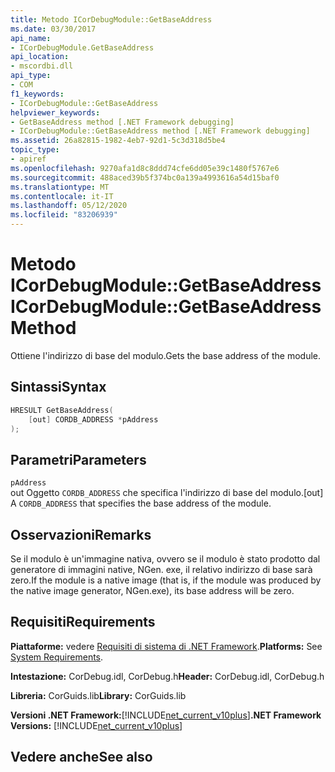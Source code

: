 ```yaml
---
title: Metodo ICorDebugModule::GetBaseAddress
ms.date: 03/30/2017
api_name:
- ICorDebugModule.GetBaseAddress
api_location:
- mscordbi.dll
api_type:
- COM
f1_keywords:
- ICorDebugModule::GetBaseAddress
helpviewer_keywords:
- GetBaseAddress method [.NET Framework debugging]
- ICorDebugModule::GetBaseAddress method [.NET Framework debugging]
ms.assetid: 26a82815-1982-4eb7-92d1-5c3d318d5be4
topic_type:
- apiref
ms.openlocfilehash: 9270afa1d8c8ddd74cfe6dd05e39c1480f5767e6
ms.sourcegitcommit: 488aced39b5f374bc0a139a4993616a54d15baf0
ms.translationtype: MT
ms.contentlocale: it-IT
ms.lasthandoff: 05/12/2020
ms.locfileid: "83206939"
---
```

# <a name="icordebugmodulegetbaseaddress-method"></a><span data-ttu-id="ad424-102">Metodo ICorDebugModule::GetBaseAddress</span><span class="sxs-lookup"><span data-stu-id="ad424-102">ICorDebugModule::GetBaseAddress Method</span></span>
<span data-ttu-id="ad424-103">Ottiene l'indirizzo di base del modulo.</span><span class="sxs-lookup"><span data-stu-id="ad424-103">Gets the base address of the module.</span></span>  
  
## <a name="syntax"></a><span data-ttu-id="ad424-104">Sintassi</span><span class="sxs-lookup"><span data-stu-id="ad424-104">Syntax</span></span>  
  
```cpp  
HRESULT GetBaseAddress(  
    [out] CORDB_ADDRESS *pAddress  
);  
```  
  
## <a name="parameters"></a><span data-ttu-id="ad424-105">Parametri</span><span class="sxs-lookup"><span data-stu-id="ad424-105">Parameters</span></span>  
 `pAddress`  
 <span data-ttu-id="ad424-106">out Oggetto `CORDB_ADDRESS` che specifica l'indirizzo di base del modulo.</span><span class="sxs-lookup"><span data-stu-id="ad424-106">[out] A `CORDB_ADDRESS` that specifies the base address of the module.</span></span>  
  
## <a name="remarks"></a><span data-ttu-id="ad424-107">Osservazioni</span><span class="sxs-lookup"><span data-stu-id="ad424-107">Remarks</span></span>  
 <span data-ttu-id="ad424-108">Se il modulo è un'immagine nativa, ovvero se il modulo è stato prodotto dal generatore di immagini native, NGen. exe, il relativo indirizzo di base sarà zero.</span><span class="sxs-lookup"><span data-stu-id="ad424-108">If the module is a native image (that is, if the module was produced by the native image generator, NGen.exe), its base address will be zero.</span></span>  
  
## <a name="requirements"></a><span data-ttu-id="ad424-109">Requisiti</span><span class="sxs-lookup"><span data-stu-id="ad424-109">Requirements</span></span>  
 <span data-ttu-id="ad424-110">**Piattaforme:** vedere [Requisiti di sistema di .NET Framework](../../get-started/system-requirements.md).</span><span class="sxs-lookup"><span data-stu-id="ad424-110">**Platforms:** See [System Requirements](../../get-started/system-requirements.md).</span></span>  
  
 <span data-ttu-id="ad424-111">**Intestazione:** CorDebug.idl, CorDebug.h</span><span class="sxs-lookup"><span data-stu-id="ad424-111">**Header:** CorDebug.idl, CorDebug.h</span></span>  
  
 <span data-ttu-id="ad424-112">**Libreria:** CorGuids.lib</span><span class="sxs-lookup"><span data-stu-id="ad424-112">**Library:** CorGuids.lib</span></span>  
  
 <span data-ttu-id="ad424-113">**Versioni .NET Framework:**[!INCLUDE[net_current_v10plus](../../../../includes/net-current-v10plus-md.md)]</span><span class="sxs-lookup"><span data-stu-id="ad424-113">**.NET Framework Versions:** [!INCLUDE[net_current_v10plus](../../../../includes/net-current-v10plus-md.md)]</span></span>  
  
## <a name="see-also"></a><span data-ttu-id="ad424-114">Vedere anche</span><span class="sxs-lookup"><span data-stu-id="ad424-114">See also</span></span>
